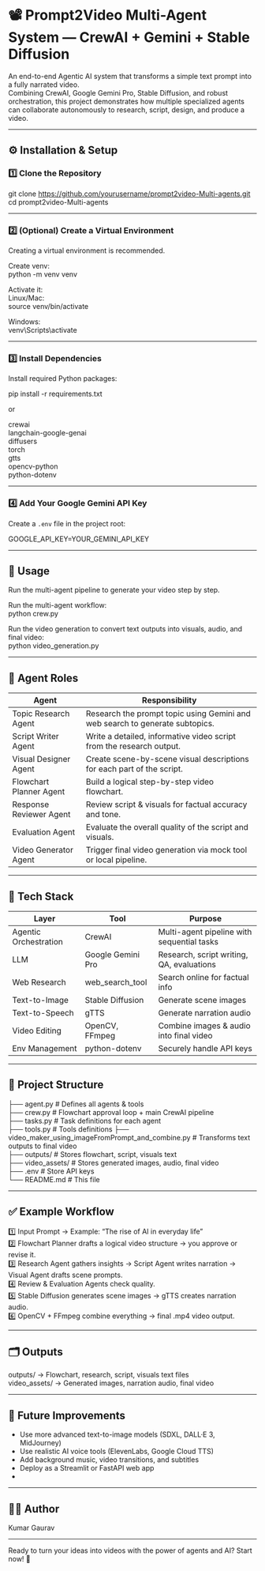 # 📽️ Prompt2Video Multi-Agent System — CrewAI + Gemini + Stable Diffusion

An end-to-end Agentic AI system that transforms a simple text prompt into a fully narrated video.  
Combining CrewAI, Google Gemini Pro, Stable Diffusion, and robust orchestration, this project demonstrates how multiple specialized agents can collaborate autonomously to research, script, design, and produce a video.

---

## ⚙️ Installation & Setup

### 1️⃣ Clone the Repository  
git clone https://github.com/yourusername/prompt2video-Multi-agents.git  
cd prompt2video-Multi-agents

---

### 2️⃣ (Optional) Create a Virtual Environment  
Creating a virtual environment is recommended.

Create venv:  
python -m venv venv

Activate it:  
Linux/Mac:  
source venv/bin/activate

Windows:  
venv\Scripts\activate

---

### 3️⃣ Install Dependencies  
Install required Python packages:

pip install -r requirements.txt

or

crewai  
langchain-google-genai  
diffusers  
torch  
gtts  
opencv-python  
python-dotenv

---

### 4️⃣ Add Your Google Gemini API Key  
Create a `.env` file in the project root:

GOOGLE_API_KEY=YOUR_GEMINI_API_KEY

---

## 🚀 Usage

Run the multi-agent pipeline to generate your video step by step.

Run the multi-agent workflow:  
python crew.py

Run the video generation to convert text outputs into visuals, audio, and final video:  
python video_generation.py

---

## 🧩 Agent Roles

| Agent | Responsibility |
|----------------------|------------------------------------------------------------------------------------------|
| Topic Research Agent | Research the prompt topic using Gemini and web search to generate subtopics. |
| Script Writer Agent | Write a detailed, informative video script from the research output. |
| Visual Designer Agent | Create scene-by-scene visual descriptions for each part of the script. |
| Flowchart Planner Agent | Build a logical step-by-step video flowchart. |
| Response Reviewer Agent | Review script & visuals for factual accuracy and tone. |
| Evaluation Agent | Evaluate the overall quality of the script and visuals. |
| Video Generator Agent | Trigger final video generation via mock tool or local pipeline. |

---

## 🧩 Tech Stack

| Layer | Tool | Purpose |
|---------------------|-------------------------------|------------------------------------------------------------------|
| Agentic Orchestration | CrewAI | Multi-agent pipeline with sequential tasks |
| LLM | Google Gemini Pro | Research, script writing, QA, evaluations |
| Web Research | web_search_tool | Search online for factual info |
| Text-to-Image | Stable Diffusion | Generate scene images |
| Text-to-Speech | gTTS | Generate narration audio |
| Video Editing | OpenCV, FFmpeg | Combine images & audio into final video |
| Env Management | python-dotenv | Securely handle API keys |

---

## 📂 Project Structure

├── agent.py             # Defines all agents & tools  
├── crew.py              # Flowchart approval loop + main CrewAI pipeline  
├── tasks.py             # Task definitions for each agent  
├── tools.py             # Tools definitions 
├── video_maker_using_imageFromPrompt_and_combine.py  # Transforms text outputs to final video  
├── outputs/             # Stores flowchart, script, visuals text  
├── video_assets/        # Stores generated images, audio, final video  
├── .env                 # Store API keys  
└── README.md            # This file

---

## ✅ Example Workflow

1️⃣ Input Prompt → Example: “The rise of AI in everyday life”  
2️⃣ Flowchart Planner drafts a logical video structure → you approve or revise it.  
3️⃣ Research Agent gathers insights → Script Agent writes narration → Visual Agent drafts scene prompts.  
4️⃣ Review & Evaluation Agents check quality.  
5️⃣ Stable Diffusion generates scene images → gTTS creates narration audio.  
6️⃣ OpenCV + FFmpeg combine everything → final .mp4 video output.

---

## 🗂️ Outputs

outputs/ → Flowchart, research, script, visuals text files  
video_assets/ → Generated images, narration audio, final video

---

## 🌟 Future Improvements

- Use more advanced text-to-image models (SDXL, DALL·E 3, MidJourney)  
- Use realistic AI voice tools (ElevenLabs, Google Cloud TTS)  
- Add background music, video transitions, and subtitles  
- Deploy as a Streamlit or FastAPI web app
- 
---



## 🧑‍💻 Author

Kumar Gaurav

---

Ready to turn your ideas into videos with the power of agents and AI? Start now! 🚀
